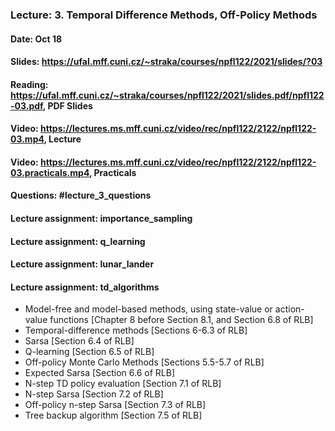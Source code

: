 ### Lecture: 3. Temporal Difference Methods, Off-Policy Methods
#### Date: Oct 18
#### Slides: https://ufal.mff.cuni.cz/~straka/courses/npfl122/2021/slides/?03
#### Reading: https://ufal.mff.cuni.cz/~straka/courses/npfl122/2021/slides.pdf/npfl122-03.pdf, PDF Slides
#### Video: https://lectures.ms.mff.cuni.cz/video/rec/npfl122/2122/npfl122-03.mp4, Lecture
#### Video: https://lectures.ms.mff.cuni.cz/video/rec/npfl122/2122/npfl122-03.practicals.mp4, Practicals
#### Questions: #lecture_3_questions
#### Lecture assignment: importance_sampling
#### Lecture assignment: q_learning
#### Lecture assignment: lunar_lander
#### Lecture assignment: td_algorithms

- Model-free and model-based methods, using state-value or action-value
  functions [Chapter 8 before Section 8.1, and Section 6.8 of RLB]
- Temporal-difference methods [Sections 6-6.3 of RLB]
- Sarsa [Section 6.4 of RLB]
- Q-learning [Section 6.5 of RLB]
- Off-policy Monte Carlo Methods [Sections 5.5-5.7 of RLB]
- Expected Sarsa [Section 6.6 of RLB]
- N-step TD policy evaluation [Section 7.1 of RLB]
- N-step Sarsa [Section 7.2 of RLB]
- Off-policy n-step Sarsa [Section 7.3 of RLB]
- Tree backup algorithm [Section 7.5 of RLB]
